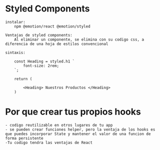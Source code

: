 # Styled Components
    instalar:
        npm @emotion/react @emotion/styled

    Ventajas de styled components:
        Al eliminar un componente, se elimina con su codigo css, a diferencia de una hoja de estilos convencional

    sintaxis:

        const Heading = styled.h1 `
            font-size: 2rem;
        `;

        return (

            <Heading> Nuestros Productos </Heading>
        )

# Por que crear tus propios hooks

    - codigo reutilizable en otros lugares de tu app
    - se pueden crear funciones helper, pero la ventaja de los hooks es que puedes incorporar State y mantener el valor de una funcion de forma persistente
    -Tu codigo tendra las ventajas de React 